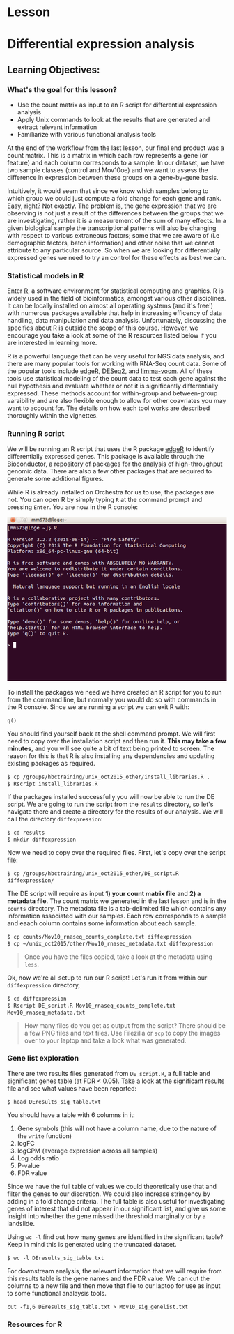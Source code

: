 # Lesson

Differential expression analysis
===================

Learning Objectives:
-------------------
### What's the goal for this lesson?

* Use the count matrix as input to an R script for differential expression analysis
* Apply Unix commands to look at the results that are generated and extract relevant information
* Familiarize with various functional analysis tools



At the end of the workflow from the last lesson, our final end product was a count matrix. This is a matrix in which each row represents a gene (or feature) and each column corresponds to a sample. In our dataset, we have two sample classes (control and Mov10oe) and we want to assess the difference in expression between these groups on a gene-by-gene basis.

Intuitively, it would seem that since we know which samples belong to which group we could just compute a fold change for each gene and rank. Easy, right? Not exactly. The problem is, the gene expression that we are observing is not just a result of the differences between the groups that we are investigating, rather it is a measurement of the sum of many effects. In a given biological sample the transcriptional patterns will also be changing with respect to various extraneous factors; some that we are aware of (i.e demographic factors, batch information) and other noise that we cannot attribute to any particular source. So when we are looking for differentially expressed genes we need to try an control for these effects as best we can.


### Statistical models in R

Enter [R](https://www.r-project.org/), a software environment for statistical computing and graphics. R is widely used in the field of bioinformatics, amongst various other disciplines. It can be locally installed on almost all operating systems (and it's free!) with numerous packages available that help in increasing efficency of data handling, data manipulation and data analysis. Unfortunately, discussing the specifics about R is outside the scope of this course. However, we encourage you take a look at some of the R resources listed below if you are interested in learning more. 

R is a powerful language that can be very useful for NGS data analysis, and there are many popular tools for working with RNA-Seq count data. Some of the popular tools include [edgeR](https://www.bioconductor.org/packages/release/bioc/vignettes/edgeR/inst/doc/edgeRUsersGuide.pdf), [DESeq2](http://bioconductor.org/packages/release/bioc/vignettes/DESeq2/inst/doc/DESeq2.pdf), and [limma-voom](http://www.genomebiology.com/2014/15/2/R29). All of these tools use statistical modeling of the count data to test each gene against the null hypothesis and evaluate whether or not it is significantly differentially expressed. These methods account for within-group and between-group varaibility and are also flexible enough to allow for other coavriates you may want to account for. The details on how each tool works are described thoroughly within the vignettes.


### Running R script

We will be running an R script that uses the R package [edgeR](https://www.bioconductor.org/packages/release/bioc/vignettes/edgeR/inst/doc/edgeRUsersGuide.pdf) to identify differentially expressed genes. This package is available through the [Bioconductor](https://www.bioconductor.org/), a repository of packages for the analysis of high-throughput genomic data. There are also a few other packages that are required to generate some additional figures.

While R is already installed on Orchestra for us to use, the packages are not. You can open R by simply typing `R` at the command prompt and pressing `Enter`. You are now in the R console:

![Rconsole](../img/R_screenshot.png)


To install the packages we need we have created an R script for you to run from the command line, but normally you would do so with commands in the R console. Since we are running a script we can exit R with:

	q()


You should find yourself back at the shell command prompt. We will first need to copy over the installation script and then run it. **This may take a few minutes**, and you will see quite a bit of text being printed to screen. The reason for this is that R is also installing any dependencies and updating existing packages as required.

	$ cp /groups/hbctraining/unix_oct2015_other/install_libraries.R .
	$ Rscript install_libraries.R
	

If the packages installed successfully you will now be able to run the DE script. We are going to run the script from the `results` directory, so let's navigate there and create a directory for the results of our analysis. We will call the directory `diffexpression`:

	$ cd results
	$ mkdir diffexpression

Now we need to copy over the required files. First, let's copy over the script file:

	$ cp /groups/hbctraining/unix_oct2015_other/DE_script.R diffexpression/

The DE script will require as input **1) your count matrix file** and **2) a metadata file**. The count matrix we generated in the last lesson and is in the `counts` directory. The metadata file is a tab-delimited file which contains any information associated with our samples. Each row corresponds to a sample and eaach column contains some information about each sample.

	$ cp counts/Mov10_rnaseq_counts_complete.txt diffexpression
	$ cp ~/unix_oct2015/other/Mov10_rnaseq_metadata.txt diffexpression

> Once you have the files copied, take a look at the metadata using `less`.

Ok, now we're all setup to run our R script! Let's run it from within our `diffexpression` directory,

	$ cd diffexpression
	$ Rscript DE_script.R Mov10_rnaseq_counts_complete.txt Mov10_rnaseq_metadata.txt 


> How many files do you get as output from the script? There should be a few PNG files and text files. Use Filezilla or `scp` to copy the images over to your laptop and take a look what was generated. 


### Gene list exploration

There are two results files generated from `DE_script.R`, a full table and significant genes table (at FDR < 0.05). Take a look at the significant results file and see what values have been reported:

	$ head DEresults_sig_table.txt

You should have a table with 6 columns in it:

1. Gene symbols (this will not have a column name, due to the nature of the `write` function)
2. logFC
3. logCPM (average expression across all samples)
4. Log odds ratio
5. P-value
6. FDR value

Since we have the full table of values we could theoretically use that and filter the genes to our discretion. We could also increase stringency by adding in a fold change criteria. The full table is also useful for investigating genes of interest that did not appear in our significant list, and give us some insight into whether the gene missed the threshold marginally or by a landslide. 


Using `wc -l` find out how many genes are identified in the significant table? Keep in mind this is generated using the truncated dataset.

	$ wc -l DEresults_sig_table.txt

For downstream analysis, the relevant information that we will require from this results table is the gene names and the FDR value. We can cut the columns to a new file and then move that file to our laptop for use as input to some functional analaysis tools.

	cut -f1,6 DEresults_sig_table.txt > Mov10_sig_genelist.txt
  



### Resources for R
